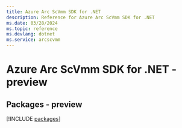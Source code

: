 ```yaml
---
title: Azure Arc ScVmm SDK for .NET
description: Reference for Azure Arc ScVmm SDK for .NET
ms.date: 03/28/2024
ms.topic: reference
ms.devlang: dotnet
ms.service: arcscvmm
---
```

# Azure Arc ScVmm SDK for .NET - preview
## Packages - preview
[!INCLUDE [packages](arc-scvmm-index.md)]